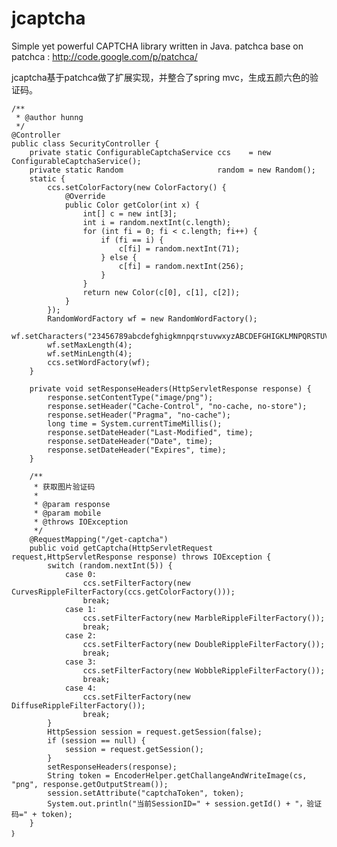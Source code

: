 # jcaptcha
Simple yet powerful CAPTCHA library written in Java. 
patchca base on patchca : http://code.google.com/p/patchca/

jcaptcha基于patchca做了扩展实现，并整合了spring mvc，生成五颜六色的验证码。

	/**
	 * @author hunng
	 */
	@Controller
	public class SecurityController {
	    private static ConfigurableCaptchaService ccs    = new ConfigurableCaptchaService();
	    private static Random                     random = new Random();
	    static {
	        ccs.setColorFactory(new ColorFactory() {
	            @Override
	            public Color getColor(int x) {
	                int[] c = new int[3];
	                int i = random.nextInt(c.length);
	                for (int fi = 0; fi < c.length; fi++) {
	                    if (fi == i) {
	                        c[fi] = random.nextInt(71);
	                    } else {
	                        c[fi] = random.nextInt(256);
	                    }
	                }
	                return new Color(c[0], c[1], c[2]);
	            }
	        });
	        RandomWordFactory wf = new RandomWordFactory();
	        wf.setCharacters("23456789abcdefghigkmnpqrstuvwxyzABCDEFGHIGKLMNPQRSTUVWXYZ");
	        wf.setMaxLength(4);
	        wf.setMinLength(4);
	        ccs.setWordFactory(wf);
	    }
	
	    private void setResponseHeaders(HttpServletResponse response) {
	        response.setContentType("image/png");
	        response.setHeader("Cache-Control", "no-cache, no-store");
	        response.setHeader("Pragma", "no-cache");
	        long time = System.currentTimeMillis();
	        response.setDateHeader("Last-Modified", time);
	        response.setDateHeader("Date", time);
	        response.setDateHeader("Expires", time);
	    }
	
	    /**
	     * 获取图片验证码
	     * 
	     * @param response
	     * @param mobile
	     * @throws IOException
	     */
	    @RequestMapping("/get-captcha")
	    public void getCaptcha(HttpServletRequest request,HttpServletResponse response) throws IOException {
	        switch (random.nextInt(5)) {
	            case 0:
	                ccs.setFilterFactory(new CurvesRippleFilterFactory(ccs.getColorFactory()));
	                break;
	            case 1:
	                ccs.setFilterFactory(new MarbleRippleFilterFactory());
	                break;
	            case 2:
	                ccs.setFilterFactory(new DoubleRippleFilterFactory());
	                break;
	            case 3:
	                ccs.setFilterFactory(new WobbleRippleFilterFactory());
	                break;
	            case 4:
	                ccs.setFilterFactory(new DiffuseRippleFilterFactory());
	                break;
	        }
	        HttpSession session = request.getSession(false);
            if (session == null) {
            	session = request.getSession();
            }
			setResponseHeaders(response);
			String token = EncoderHelper.getChallangeAndWriteImage(cs, "png", response.getOutputStream());
			session.setAttribute("captchaToken", token);
			System.out.println("当前SessionID=" + session.getId() + "，验证码=" + token);
	    }
	｝




